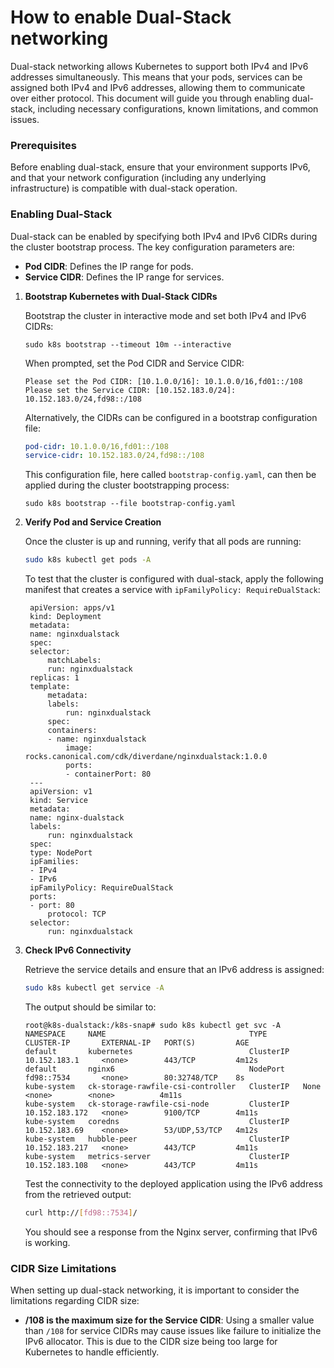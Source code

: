 # How to enable Dual-Stack networking

Dual-stack networking allows Kubernetes to support both IPv4 and IPv6 addresses
simultaneously. This means that your pods, services can be assigned
both IPv4 and IPv6 addresses, allowing them to communicate over either protocol.
This document will guide you through enabling dual-stack, including necessary
configurations, known limitations, and common issues.

### Prerequisites

Before enabling dual-stack, ensure that your environment supports IPv6, and
that your network configuration (including any underlying infrastructure) is
compatible with dual-stack operation.

### Enabling Dual-Stack

Dual-stack can be enabled by specifying both IPv4 and IPv6 CIDRs during the
cluster bootstrap process. The key configuration parameters are:

- **Pod CIDR**: Defines the IP range for pods.
- **Service CIDR**: Defines the IP range for services.

1. **Bootstrap Kubernetes with Dual-Stack CIDRs**

   Bootstrap the cluster in interactive mode and set both IPv4 and
   IPv6 CIDRs:

   ```
   sudo k8s bootstrap --timeout 10m --interactive
   ```

   When prompted, set the Pod CIDR and Service CIDR:

   ```
   Please set the Pod CIDR: [10.1.0.0/16]: 10.1.0.0/16,fd01::/108
   Please set the Service CIDR: [10.152.183.0/24]: 10.152.183.0/24,fd98::/108
   ```

   Alternatively, the CIDRs can be configured in a bootstrap configuration file:

   ```yaml
   pod-cidr: 10.1.0.0/16,fd01::/108
   service-cidr: 10.152.183.0/24,fd98::/108
   ```

   This configuration file, here called `bootstrap-config.yaml`, can then be
   applied during the cluster bootstrapping process:

   ```
   sudo k8s bootstrap --file bootstrap-config.yaml
   ```

1. **Verify Pod and Service Creation**

   Once the cluster is up and running, verify that all pods are running:

   ```sh
   sudo k8s kubectl get pods -A
   ```

   To test that the cluster is configured with dual-stack, apply the following
   manifest that creates a service with `ipFamilyPolicy: RequireDualStack`:
   ```
    apiVersion: apps/v1
    kind: Deployment
    metadata:
    name: nginxdualstack
    spec:
    selector:
        matchLabels:
        run: nginxdualstack
    replicas: 1
    template:
        metadata:
        labels:
            run: nginxdualstack
        spec:
        containers:
        - name: nginxdualstack
            image: rocks.canonical.com/cdk/diverdane/nginxdualstack:1.0.0
            ports:
            - containerPort: 80
    ---
    apiVersion: v1
    kind: Service
    metadata:
    name: nginx-dualstack
    labels:
        run: nginxdualstack
    spec:
    type: NodePort
    ipFamilies:
    - IPv4
    - IPv6
    ipFamilyPolicy: RequireDualStack
    ports:
    - port: 80
        protocol: TCP
    selector:
        run: nginxdualstack

   ```

1. **Check IPv6 Connectivity**

   Retrieve the service details and ensure that an IPv6 address is assigned:

   ```sh
   sudo k8s kubectl get service -A
   ```

   The output should be similar to:
   ```
   root@k8s-dualstack:/k8s-snap# sudo k8s kubectl get svc -A
   NAMESPACE     NAME                                TYPE        CLUSTER-IP       EXTERNAL-IP   PORT(S)         AGE
   default       kubernetes                          ClusterIP   10.152.183.1     <none>        443/TCP         4m12s
   default       nginx6                              NodePort    fd98::7534       <none>        80:32748/TCP    8s
   kube-system   ck-storage-rawfile-csi-controller   ClusterIP   None             <none>        <none>          4m11s
   kube-system   ck-storage-rawfile-csi-node         ClusterIP   10.152.183.172   <none>        9100/TCP        4m11s
   kube-system   coredns                             ClusterIP   10.152.183.69    <none>        53/UDP,53/TCP   4m12s
   kube-system   hubble-peer                         ClusterIP   10.152.183.217   <none>        443/TCP         4m11s
   kube-system   metrics-server                      ClusterIP   10.152.183.108   <none>        443/TCP         4m11s
   ```

   Test the connectivity to the deployed application using the IPv6 address
   from the retrieved output:

   ```sh
   curl http://[fd98::7534]/
   ```

   You should see a response from the Nginx server, confirming that IPv6 is
   working.


### CIDR Size Limitations

When setting up dual-stack networking, it is important to consider the
limitations regarding CIDR size:

- **/108 is the maximum size for the Service CIDR**: Using a smaller value than `/108` for service CIDRs
may cause issues like failure to initialize the IPv6 allocator. This is due
to the CIDR size being too large for Kubernetes to handle efficiently.
